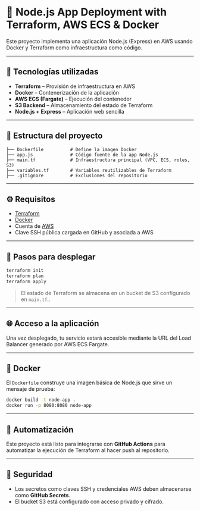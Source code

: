 # 🚀 Node.js App Deployment with Terraform, AWS ECS & Docker

Este proyecto implementa una aplicación Node.js (Express) en AWS usando Docker y Terraform como infraestructura como código.

---

## 🧱 Tecnologías utilizadas

- **Terraform** – Provisión de infraestructura en AWS  
- **Docker** – Contenerización de la aplicación  
- **AWS ECS (Fargate)** – Ejecución del contenedor  
- **S3 Backend** – Almacenamiento del estado de Terraform  
- **Node.js + Express** – Aplicación web sencilla  

---

## 📁 Estructura del proyecto

```
├── Dockerfile          # Define la imagen Docker
├── app.js              # Código fuente de la app Node.js
├── main.tf             # Infraestructura principal (VPC, ECS, roles, S3)
├── variables.tf        # Variables reutilizables de Terraform
├── .gitignore          # Exclusiones del repositorio
```

---

## ⚙️ Requisitos

- [Terraform](https://developer.hashicorp.com/terraform/downloads)  
- [Docker](https://www.docker.com/products/docker-desktop)  
- Cuenta de [AWS](https://aws.amazon.com/)  
- Clave SSH pública cargada en GitHub y asociada a AWS  

---

## 🚀 Pasos para desplegar

```bash
terraform init
terraform plan
terraform apply
```

> El estado de Terraform se almacena en un bucket de S3 configurado en `main.tf`..

---

## 🌐 Acceso a la aplicación

Una vez desplegado, tu servicio estará accesible mediante la URL del Load Balancer generado por AWS ECS Fargate.

---

## 🐳 Docker

El `Dockerfile` construye una imagen básica de Node.js que sirve un mensaje de prueba:

```bash
docker build -t node-app .
docker run -p 8080:8080 node-app
```

---

## 🤖 Automatización

Este proyecto está listo para integrarse con **GitHub Actions** para automatizar la ejecución de Terraform al hacer push al repositorio.

---

## 🔐 Seguridad

- Los secretos como claves SSH y credenciales AWS deben almacenarse como **GitHub Secrets**.
- El bucket S3 está configurado con acceso privado y cifrado.
